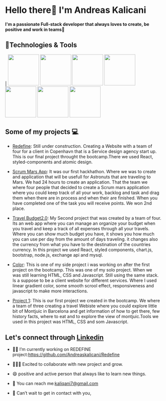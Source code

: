 # Hello there:wave: I'm Andreas Kalicani
**<h4>I'm a passionate Full-stack developer that always loves to create, be positive and  work in teams:pray:</h4>**
## :wrench:Technologies & Tools
| <img src="https://doc.castsoftware.com/download/thumbnails/418185647/CAST_ReactJS_Application.jpg?version=1&modificationDate=1593447628930&api=v2" width="100px" height="100px"/>
<img src="https://fs.siteor.com/javatech/files/layout/assan/vavatech/img/content/css_nowe_logo.png?1615208030" height="100px" width="100px"/>
<img src="https://upload.wikimedia.org/wikipedia/commons/thumb/6/61/HTML5_logo_and_wordmark.svg/2048px-HTML5_logo_and_wordmark.svg.png" height="100px" width="100px" />
<img src="https://upload.wikimedia.org/wikipedia/commons/thumb/9/99/Unofficial_JavaScript_logo_2.svg/480px-Unofficial_JavaScript_logo_2.svg.png" height="100px" width="100px"/>
<img src="https://mpng.subpng.com/20180531/sas/kisspng-bootstrap-react-software-framework-javascript-fron-5b0f9b1ab26fd7.9058729715277494027309.jpg" width="100px" height="100px" />
<img src="https://cdn.pixabay.com/photo/2015/04/23/17/41/node-js-736399_960_720.png" height="100px" width="100px"/>
<img src="https://download.logo.wine/logo/MySQL/MySQL-Logo.wine.png" width="100px" height="100px"/> 

## Some of my projects :computer:	
* [Redefine](https://github.com/Andreaskalicani/Redefine): Still under construction. Creating a Website with a team of four for a client in Copenhavn that is a Service design agency start up. This is our final project throught the bootcamp.There we used React, styled-components and atomic design. 

* [Scrum Mars App](https://github.com/Andreaskalicani/hackathon11.05.2021): It was our first hackhathon. Where we was to create and application that will be usefull for Astronuts that are traveling to Mars.  We had 24 hours to create an application. That the team we where four people that decided to create a Scrum mars application where you could keep track of all your work, backlog and task and drag them when there are in process and when their are finished. When you have completed one of the task you will receive points. We won 2nd place.   

* [Travel Budget2.0](https://github.com/Andreaskalicani/travelbudget2.0): My Second project that was created by a team of four. Its an web app where you can manage an organize your budget when you travel and keep a track of all expenses through all your travels. Where you can show much budget you have, it shows you how much you can use per day from the amount of days traveling. it changes also the currency from what you have to the destination of the countries currency. In  this project we used React, styled components, chart.js, bootstrap, node.js, exchange api  and mysql. 

* [Color](https://github.com/Andreaskalicani/color): This is one of my side project i was working on after the first project on the bootcamp. 
  This was one of my solo project. When we was still learning HTML, CSS and Javascript. Still using the same stack. Is a suppose to be a client website for
  different services. Where I used linear gradient color, some smooth scrool effect, responsiveness and javascript to make more interactions. 


* [Project 1](https://github.com/saravalencia/Project1): This is our first project we created in the bootcamp. We where a team of three creating a travel Webiste  where you could explore little bit of Montjuic in Barcelona and get information of how to get there, few history facts, where to eat and to explore the view of montjuic.Tools we used in this project was HTML, CSS and som Javascript. 


## Let's connect through [Linkedin](https://www.linkedin.com/in/andreas-gjertsen-kalicani-59b980211/)

* :man_factory_worker: I’m currently working on REDEFINE project:https://github.com/Andreaskalicani/Redefine

* :people_holding_hands: Excited to collaborate with new project and grow.  

* :smile: positive and active person that always like to learn new things. 

* :envelope_with_arrow: You can reach me:kaliqani7@gmail.com

* :handshake: Can’t wait to get in contact with you, 

 
